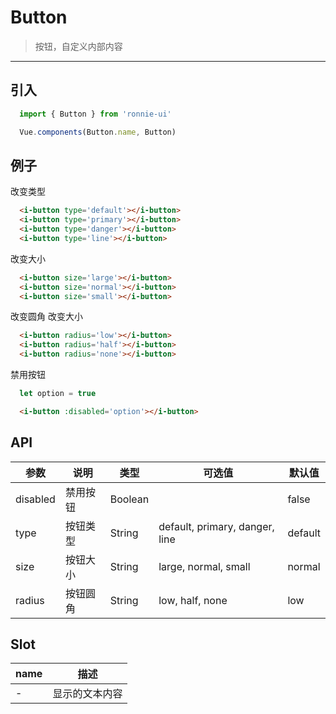 # Button

>按钮，自定义内部内容

----------

## 引入
```javascript
  import { Button } from 'ronnie-ui'

  Vue.components(Button.name, Button)
```
## 例子
改变类型
```html
  <i-button type='default'></i-button>
  <i-button type='primary'></i-button>
  <i-button type='danger'></i-button>
  <i-button type='line'></i-button>
```

改变大小
```html
  <i-button size='large'></i-button>
  <i-button size='normal'></i-button>
  <i-button size='small'></i-button>
```

改变圆角
改变大小
```html
  <i-button radius='low'></i-button>
  <i-button radius='half'></i-button>
  <i-button radius='none'></i-button>
```

禁用按钮
```javascript
  let option = true
```
```html
  <i-button :disabled='option'></i-button>
```

## API
|参数|说明|类型|可选值|默认值|
|----|----|----|----|----|
| disabled |禁用按钮|Boolean||false|
|type|按钮类型|String|default, primary, danger, line|default|
|size|按钮大小|String|large, normal, small|normal|
|radius|按钮圆角|String|low, half, none|low|

## Slot
| name | 描述 |
|------|--------|
| - | 显示的文本内容|